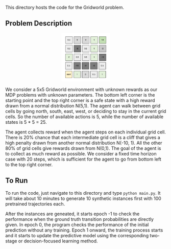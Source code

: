 This directory hosts the code for the Gridworld problem.


## Problem Description

<p align="center">
    <img src="https://github.com/guaguakai/decision-focused-RL/blob/main/figures/gridworld.gif?raw=true" width="30%" height="30%">
</p>

We consider a 5x5 Gridworld environment with unknown rewards as our MDP problems with unknown parameters. The bottom left corner is the starting point and the top right corner is a safe state with a high reward drawn from a normal distribution N(5,1).
The agent can walk between grid cells by going north, south, east, west, or deciding to stay in the current grid cells.
So the number of available actions is 5, while the number of available states is 5 * 5 = 25.

The agent collects reward when the agent steps on each individual grid cell. There is 20% chance that each intermediate grid cell is a cliff that gives a high penalty drawn from another normal distribution N(-10, 1). All the other 80\% of grid cells give rewards drawn from N(0,1). The goal of the agent is to collect as much reward as possible. We consider a fixed time horizon case with 20 steps, which is sufficient for the agent to go from bottom left to the top right corner.

## To Run

To run the code, just navigate to this directory and type `python main.py`. It will take about 10 minutes to generate 10 synthetic instances first with 100 pretrained trajectories each.


After the instances are geneated, it starts epoch -1 to check the performance when the ground truth transition probabilities are directly given.
In epoch 0, the program checks the performance of the initial prediction without any training.
Epoch 1 onward, the training process starts and it starts to update the predictive model using the corresponding two-stage or decision-focused learning method.
